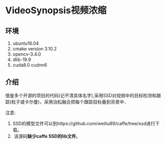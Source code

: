 # VideoSynopsis视频浓缩

## 环境
1.  ubuntu16.04 
2.  cmake version 3.10.2
3.  opencv-3.4.0
4.  dlib-19.9
5.  cuda8.0 cudnn6


## 介绍
借鉴多个开源的项目的代码(记不清具体名字),采用SSD对视频中的目标检测和跟踪(粒子或卡尔曼)，采用泊松融合把每个跟踪目标叠到背景中．

注意:
1.  SSD的模型文件可以到https://github.com/weiliu89/caffe/tree/ssd进行下载。
2.  该源码**缺少caffe SSD的lib文件**。


